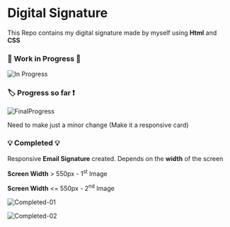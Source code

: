 # Digital Signature

This Repo contains my digital signature made by myself using **Html** and **CSS**

### :construction: Work in Progress :construction:

![In Progress](https://user-images.githubusercontent.com/37118877/71555373-96dced00-2a51-11ea-98b2-d867582f81cf.PNG)

### :label: Progress so far :heavy_exclamation_mark:

![FinalProgress](https://user-images.githubusercontent.com/37118877/71652169-8bd3d680-2d49-11ea-8e91-e2195bd9598d.PNG)

Need to make just a minor change (Make it a responsive card)

### :bulb: Completed :bulb:

Responsive **Email Signature** created. Depends on the **width** of the screen 

__Screen Width__ > 550px - 1<sup>st</sup> Image

__Screen Width__ <= 550px - 2<sup>nd</sup> Image

![Completed-01](https://user-images.githubusercontent.com/37118877/72518575-a8a8f780-387b-11ea-983f-9528f87ff553.png)

![Completed-02](https://user-images.githubusercontent.com/37118877/72518590-b2325f80-387b-11ea-89a7-b9af62c17209.png)
